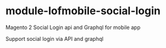 # module-lofmobile-social-login
Magento 2 Social Login api and Graphql for mobile app

Support social login via API and graphql
